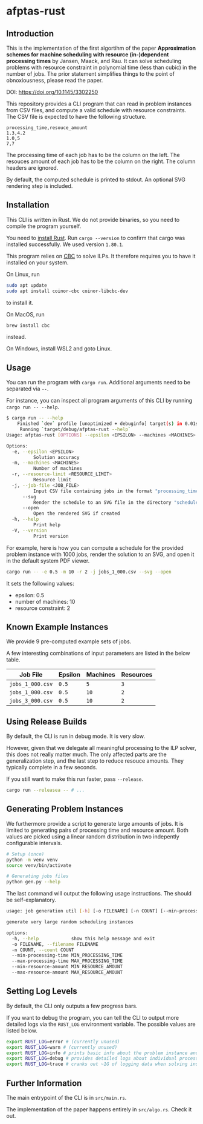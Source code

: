 # afptas-rust

## Introduction

This is the implementation of the first algortihm of the paper **Approximation schemes for machine scheduling with resource (in-)dependent processing times** by Jansen, Maack, and Rau.
It can solve scheduling problems with resource constraint in polynomial time (less than cubic) in the number of jobs.
The prior statement simplifies things to the point of obnoxiousness, please read the paper.

DOI: <https://doi.org/10.1145/3302250>

This repository provides a CLI program that can read in problem instances from CSV files, and compute a valid schedule with resource constraints.
The CSV file is expected to have the following structure.

```csv
processing_time,resouce_amount
1.3,4.2
1.0,5
7,7
```

The processing time of each job has to be the column on the left.
The resouces amount of each job has to be the column on the right.
The column headers are ignored.

By default, the computed schedule is printed to stdout.
An optional SVG rendering step is included.

## Installation

This CLI is written in Rust.
We do not provide binaries, so you need to compile the program yourself.

You need to [install Rust](https://www.rust-lang.org/tools/install).
Run `cargo --version` to confirm that cargo was installed successfully.
We used version `1.80.1`.

This program relies on [CBC](https://github.com/rust-or/good_lp#cbc) to solve ILPs.
It therefore requires you to have it installed on your system.

On Linux, run

```sh
sudo apt update
sudo apt install coinor-cbc coinor-libcbc-dev
```

to install it.

On MacOS, run

```sh
brew install cbc
```

instead.

On Windows, install WSL2 and goto Linux.

## Usage

You can run the program with `cargo run`.
Additional arguments need to be separated via `--`.

For instance, you can inspect all program arguments of this CLI by running `cargo run -- --help`.

```sh
$ cargo run -- --help
    Finished `dev` profile [unoptimized + debuginfo] target(s) in 0.01s
     Running `target/debug/afptas-rust --help`
Usage: afptas-rust [OPTIONS] --epsilon <EPSILON> --machines <MACHINES> --resource-limit <RESOURCE_LIMIT> --job-file <JOB_FILE>

Options:
  -e, --epsilon <EPSILON>
          Solution accuracy
  -m, --machines <MACHINES>
          Number of machines
  -r, --resource-limit <RESOURCE_LIMIT>
          Resource limit
  -j, --job-file <JOB_FILE>
          Input CSV file containing jobs in the format "processing_time,resource_amount"
      --svg
          Render the schedule to an SVG file in the directory "schedules"
      --open
          Open the rendered SVG if created
  -h, --help
          Print help
  -V, --version
          Print version
```

For example, here is how you can compute a schedule for the provided problem instance with 1000 jobs, render the solution to an SVG, and open it in the default system PDF viewer.

```sh
cargo run -- -e 0.5 -m 10 -r 2 -j jobs_1_000.csv --svg --open
```

It sets the following values:

- epsilon: 0.5
- number of machines: 10
- resource constraint: 2

## Known Example Instances

We provide 9 pre-computed example sets of jobs.

A few interesting combinations of input parameters are listed in the below table.

| Job File         | Epsilon | Machines | Resources |
| ---------------- | ------- | -------- | --------- |
| `jobs_1_000.csv` | `0.5`   | `5`      | `3`       |
| `jobs_1_000.csv` | `0.5`   | `10`     | `2`       |
| `jobs_3_000.csv` | `0.5`   | `10`     | `2`       |

## Using Release Builds

By default, the CLI is run in debug mode.
It is very slow.

However, given that we delegate all meaningful processing to the ILP solver, this does not really matter much.
The only affected parts are the generalization step, and the last step to reduce resouce amounts.
They typically complete in a few seconds.

If you still want to make this run faster, pass `--release`.

```sh
cargo run --releasea -- # ...
```

## Generating Problem Instances

We furthermore provide a script to generate large amounts of jobs.
It is limited to generating pairs of processing time and resource amount.
Both values are picked using a linear random distribution in two indepently configurable intervals.

```sh
# Setup (once)
python -m venv venv
source venv/bin/activate

# Generating jobs files
python gen.py --help
```

The last command will output the following usage instructions.
The should be self-explanatory.

```sh
usage: job generation util [-h] [-o FILENAME] [-n COUNT] [--min-processing-time MIN_PROCESSING_TIME] [--max-processing-time MAX_PROCESSING_TIME] [--min-resource-amount MIN_RESOURCE_AMOUNT] [--max-resource-amount MAX_RESOURCE_AMOUNT]

generate very large random scheduling instances

options:
  -h, --help            show this help message and exit
  -o FILENAME, --filename FILENAME
  -n COUNT, --count COUNT
  --min-processing-time MIN_PROCESSING_TIME
  --max-processing-time MAX_PROCESSING_TIME
  --min-resource-amount MIN_RESOURCE_AMOUNT
  --max-resource-amount MAX_RESOURCE_AMOUNT
```

## Setting Log Levels

By default, the CLI only outputs a few progress bars.

If you want to debug the program, you can tell the CLI to output more detailed logs via the `RUST_LOG` environment variable.
The possible values are listed below.

```sh
export RUST_LOG=error # (currently unused)
export RUST_LOG=warn # (currently unused)
export RUST_LOG=info # prints basic info about the problem instance and measures computation time
export RUST_LOG=debug # provides detailed logs about individual processing steps, disables progress bar
export RUST_LOG=trace # cranks out ~1G of logging data when solving instances with 5000+ jobs
```

## Further Information

The main entrypoint of the CLI is in `src/main.rs`.

The implementation of the paper happens entirely in `src/algo.rs`.
Check it out.
